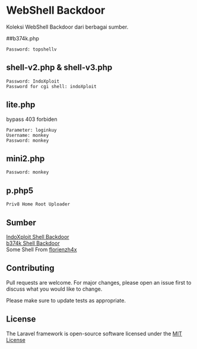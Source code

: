 # WebShell Backdoor
Koleksi WebShell Backdoor dari berbagai sumber.

##b374k.php 
```
Password: topshellv
```
## shell-v2.php & shell-v3.php
```
Password: IndoXploit
Password for cgi shell: indoXploit
```
## lite.php
bypass 403 forbiden
```
Parameter: loginkuy
Username: monkey
Password: monkey
```
## mini2.php
```
Password: monkey
``` 
## p.php5
```
Priv8 Home Root Uploader
```
## Sumber
[IndoXploit Shell Backdoor](https://github.com/linuxsec/indoxploit-shell)<br>
[b374k Shell Backdoor](http://www.topshellv.com/)<br>
Some Shell From [florienzh4x](https://github.com/florienzh4x/webshell)

## Contributing
Pull requests are welcome. For major changes, please open an issue first to discuss what you would like to change.

Please make sure to update tests as appropriate.

## License
The Laravel framework is open-source software licensed under the [MIT License](https://choosealicense.com/licenses/mit/)
